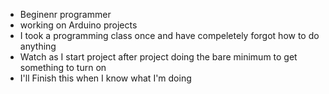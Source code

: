 - Beginenr programmer
- working on Arduino projects
- I took a programming class once and have compeletely forgot how to do anything
- Watch as I start project after project doing the bare minimum to get something to turn on
- I'll Finish this when I know what I'm doing
